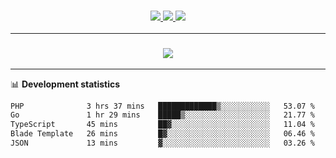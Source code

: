 <h3 align="center">
  <a href="https://github.com/hwalker928">
      <img src="https://img.shields.io/github/followers/hwalker928?label=Followers&style=for-the-badge&color=lightblue">
  </a>
  <a href="https://harryw.link/discord" alt="Discord">
      <img src="https://img.shields.io/discord/738451951758606336?label=discord&style=for-the-badge&color=lightblue"/>
  </a>
  <a href="https://harryw.link/sparked" alt="Sparked Host">
      <img src="https://img.shields.io/static/v1?label=Sponsor&message=Sparked%20Host&color=yellow&style=for-the-badge"/>
  </a>
</h3>

<hr>


<h3 align="center">
  <a href="https://github.com/hwalker928">
      <img src="https://github-profile-trophy.vercel.app/?username=hwalker928&no-bg=true&no-frame=true">
  </a>
</h3>


<hr>

📊 **Development statistics**

<!--START_SECTION:waka-->

```txt
PHP              3 hrs 37 mins   █████████████▒░░░░░░░░░░░   53.07 %
Go               1 hr 29 mins    █████▒░░░░░░░░░░░░░░░░░░░   21.77 %
TypeScript       45 mins         ██▓░░░░░░░░░░░░░░░░░░░░░░   11.04 %
Blade Template   26 mins         █▓░░░░░░░░░░░░░░░░░░░░░░░   06.46 %
JSON             13 mins         ▓░░░░░░░░░░░░░░░░░░░░░░░░   03.26 %
```

<!--END_SECTION:waka-->

